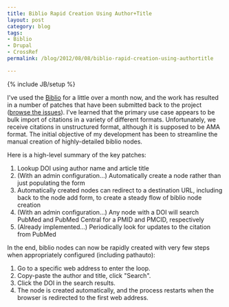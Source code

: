 ```yaml
---
title: Biblio Rapid Creation Using Author+Title
layout: post
category: blog
tags:
- Biblio
- Drupal
- CrossRef
permalink: /blog/2012/08/08/biblio-rapid-creation-using-authortitle

---
```

{% include JB/setup %}
<div id="node-214" class="node node-blog node-promoted">
  <div class="content clearfix">
    <div class="field field-name-body field-type-text-with-summary field-label-hidden"><div class="field-items"><div class="field-item even"><p>I've used the <a href="http://drupal.org/project/biblio">Biblio</a> for a little over a month now, and the work has resulted in a number of patches that have been submitted back to the project (<a href="http://drupal.org/project/issues/search/biblio?submitted=witti">browse the issues</a>). I've learned that the primary use case appears to be bulk import of citations in a variety of different formats. Unfortunately, we receive citations in unstructured format, although it is supposed to be AMA format. The initial objective of my development has been to streamline the manual creation of highly-detailed biblio nodes.</p>
<!--break-->
<p>Here is a high-level summary of the key patches:</p>
<ol><li>
		Lookup DOI using author name and article title</li>
	<li>
		(With an admin configuration...) Automatically create a node rather than just populating the form</li>
	<li>
		Automatically created nodes can redirect to a destination URL, including back to the node add form, to create a steady flow of biblio node creation</li>
	<li>
		(With an admin configuration...) Any node with a DOI will search PubMed and PubMed Central for a PMID and PMCID, respectively</li>
	<li>
		(Already implemented...) Periodically look for updates to the citation from PubMed</li>
</ol><p>In the end, biblio nodes can now be rapidly created with very few steps when appropriately configured (including pathauto):</p>
<ol><li>
		Go to a specific web address to enter the loop.</li>
	<li>
		Copy-paste the author and title, click "Search".</li>
	<li>
		Click the DOI in the search results.</li>
	<li>
		The node is created automatically, and the process restarts when the browser is redirected to the first web address.</li>
</ol></div></div></div>  </div>
</div>
